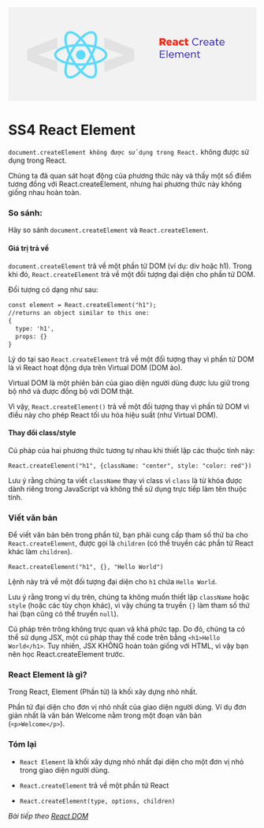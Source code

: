 ![Create-HTML-1](images/create-element.png) 

# SS4 React Element

`document.createElement không được sử dụng trong React.` không được sử dụng trong React.

Chúng ta đã quan sát hoạt động của phương thức này và thấy một số điểm tương đồng với React.createElement, nhưng hai phương thức này không giống nhau hoàn toàn.


### So sánh:

Hãy so sánh `document.createElement` và `React.createElement`.

#### Giá trị trả về

`document.createElement` trả về một phần tử DOM (ví dụ: div hoặc h1). Trong khi đó, `React.createElement` trả về một đối tượng đại diện cho phần tử DOM.

Đối tượng có dạng như sau:

```
const element = React.createElement("h1");
//returns an object similar to this one:
{
  type: 'h1',
  props: {}
}
```

Lý do tại sao `React.createElement` trả về một đối tượng thay vì phần tử DOM là vì React hoạt động dựa trên Virtual DOM (DOM ảo). 

Virtual DOM là một phiên bản của giao diện người dùng được lưu giữ trong bộ nhớ và được đồng bộ với DOM thật.

Vì vậy, `React.createElement()` trả về một đối tượng thay vì phần tử DOM vì điều này cho phép React tối ưu hóa hiệu suất (như Virtual DOM).

#### Thay đổi class/style

Cú pháp của hai phương thức tương tự nhau khi thiết lập các thuộc tính này:

```
React.createElement("h1", {className: "center", style: "color: red"})
```

Lưu ý rằng chúng ta viết `className` thay vì class vì `class` là từ khóa được dành riêng trong JavaScript và không thể sử dụng trực tiếp làm tên thuộc tính.

### Viết văn bản

Để viết văn bản bên trong phần tử, bạn phải cung cấp tham số thứ ba cho `React.createElement`, được gọi là `children` (có thể truyền các phần tử React khác làm `children`).

```
React.createElement("h1", {}, "Hello World")
```

Lệnh này trả về một đối tượng đại diện cho `h1` chứa `Hello World`.

Lưu ý rằng trong ví dụ trên, chúng ta không muốn thiết lập `className` hoặc `style` (hoặc các tùy chọn khác), vì vậy chúng ta truyền `{}` làm tham số thứ hai (bạn cũng có thể truyền `null`).

Cú pháp trên trông không trực quan và khá phức tạp. Do đó, chúng ta có thể sử dụng JSX, một cú pháp thay thế code trên bằng `<h1>Hello World</h1>`. Tuy nhiên, JSX KHÔNG hoàn toàn giống với HTML, vì vậy bạn nên học React.createElement trước.

### React Element là gì?

Trong React, Element (Phần tử) là khối xây dựng nhỏ nhất.

Phần tử đại diện cho đơn vị nhỏ nhất của giao diện người dùng. Ví dụ đơn giản nhất là văn bản Welcome nằm trong một đoạn văn bản (`<p>Welcome</p>`).

### Tóm lại

- `React Element` là khối xây dựng nhỏ nhất đại diện cho một đơn vị nhỏ trong giao diện người dùng.

- `React.createElement` trả về một phần tử React 

- `React.createElement(type, options, children)`

*Bài tiếp theo [React DOM](/lesson/session/session_05_react_dom.md)*
